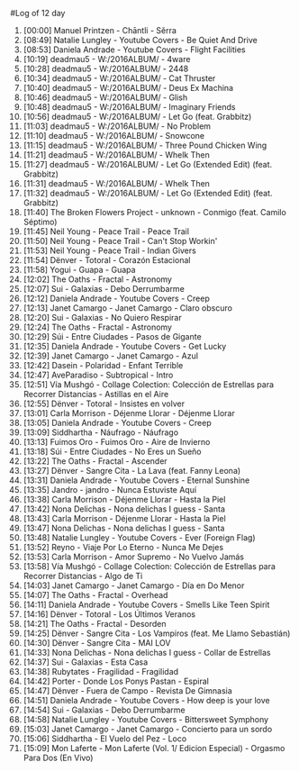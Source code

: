 #Log of 12 day

1. [00:00] Manuel Printzen - Chāntli - Sĕrra
1. [08:49] Natalie Lungley - Youtube Covers - Be Quiet And Drive
1. [08:53] Daniela Andrade - Youtube Covers - Flight Facilities
1. [10:19] deadmau5 - W:/2016ALBUM/ - 4ware
1. [10:28] deadmau5 - W:/2016ALBUM/ - 2448
1. [10:34] deadmau5 - W:/2016ALBUM/ - Cat Thruster
1. [10:40] deadmau5 - W:/2016ALBUM/ - Deus Ex Machina
1. [10:46] deadmau5 - W:/2016ALBUM/ - Glish
1. [10:48] deadmau5 - W:/2016ALBUM/ - Imaginary Friends
1. [10:56] deadmau5 - W:/2016ALBUM/ - Let Go (feat. Grabbitz)
1. [11:03] deadmau5 - W:/2016ALBUM/ - No Problem
1. [11:10] deadmau5 - W:/2016ALBUM/ - Snowcone
1. [11:15] deadmau5 - W:/2016ALBUM/ - Three Pound Chicken Wing
1. [11:21] deadmau5 - W:/2016ALBUM/ - Whelk Then
1. [11:27] deadmau5 - W:/2016ALBUM/ - Let Go (Extended Edit) (feat. Grabbitz)
1. [11:31] deadmau5 - W:/2016ALBUM/ - Whelk Then
1. [11:32] deadmau5 - W:/2016ALBUM/ - Let Go (Extended Edit) (feat. Grabbitz)
1. [11:40] The Broken Flowers Project - unknown - Conmigo (feat. Camilo Séptimo)
1. [11:45] Neil Young - Peace Trail - Peace Trail
1. [11:50] Neil Young - Peace Trail - Can't Stop Workin'
1. [11:53] Neil Young - Peace Trail - Indian Givers
1. [11:54] Dënver - Totoral - Corazón Estacional
1. [11:58] Yogui - Guapa - Guapa
1. [12:02] The Oaths - Fractal - Astronomy
1. [12:07] Sui - Galaxias - Debo Derrumbarme
1. [12:12] Daniela Andrade - Youtube Covers - Creep
1. [12:13] Janet Camargo - Janet Camargo - Claro obscuro
1. [12:20] Sui - Galaxias - No Quiero Respirar
1. [12:24] The Oaths - Fractal - Astronomy
1. [12:29] Súi - Entre Ciudades - Pasos de Gigante
1. [12:35] Daniela Andrade - Youtube Covers - Get Lucky
1. [12:39] Janet Camargo - Janet Camargo - Azul
1. [12:42] Dasein - Polaridad - Enfant Terrible
1. [12:47] AveParadiso - Subtropical - Intro
1. [12:51] Vía Mushgó - Collage Colection: Colección de Estrellas para Recorrer Distancias - Astillas en el Aire
1. [12:55] Dënver - Totoral - Insistes en volver
1. [13:01] Carla Morrison - Déjenme Llorar - Déjenme Llorar
1. [13:05] Daniela Andrade - Youtube Covers - Creep
1. [13:09] Siddhartha - Náufrago - Náufrago
1. [13:13] Fuimos Oro - Fuimos Oro - Aire de Invierno
1. [13:18] Súi - Entre Ciudades - No Eres un Sueño
1. [13:22] The Oaths - Fractal - Ascender
1. [13:27] Dënver - Sangre Cita - La Lava (feat. Fanny Leona)
1. [13:31] Daniela Andrade - Youtube Covers - Eternal Sunshine
1. [13:35] Jandro - jandro - Nunca Estuviste Aquí
1. [13:38] Carla Morrison - Déjenme Llorar - Hasta la Piel
1. [13:42] Nona Delichas - Nona delichas I guess - Santa
1. [13:43] Carla Morrison - Déjenme Llorar - Hasta la Piel
1. [13:47] Nona Delichas - Nona delichas I guess - Santa
1. [13:48] Natalie Lungley - Youtube Covers - Ever (Foreign Flag)
1. [13:52] Reyno - Viaje Por Lo Eterno - Nunca Me Dejes
1. [13:53] Carla Morrison - Amor Supremo - No Vuelvo Jamás
1. [13:58] Vía Mushgó - Collage Colection: Colección de Estrellas para Recorrer Distancias - Algo de Ti
1. [14:03] Janet Camargo - Janet Camargo - Día en Do Menor
1. [14:07] The Oaths - Fractal - Overhead
1. [14:11] Daniela Andrade - Youtube Covers - Smells Like Teen Spirit
1. [14:16] Dënver - Totoral - Los Últimos Veranos
1. [14:21] The Oaths - Fractal - Desorden
1. [14:25] Dënver - Sangre Cita - Los Vampiros (feat. Me Llamo Sebastián)
1. [14:30] Dënver - Sangre Cita - MAI LOV
1. [14:33] Nona Delichas - Nona delichas I guess - Collar de Estrellas
1. [14:37] Sui - Galaxias - Esta Casa
1. [14:38] Rubytates - Fragilidad - Fragilidad
1. [14:42] Porter - Donde Los Ponys Pastan - Espiral
1. [14:47] Dënver - Fuera de Campo - Revista De Gimnasia
1. [14:51] Daniela Andrade - Youtube Covers - How deep is your love
1. [14:54] Sui - Galaxias - Debo Derrumbarme
1. [14:58] Natalie Lungley - Youtube Covers - Bittersweet Symphony
1. [15:03] Janet Camargo - Janet Camargo - Concierto para un sordo
1. [15:06] Siddhartha - El Vuelo del Pez - Loco
1. [15:09] Mon Laferte - Mon Laferte (Vol. 1/ Edicion Especial) - Orgasmo Para Dos (En Vivo)
